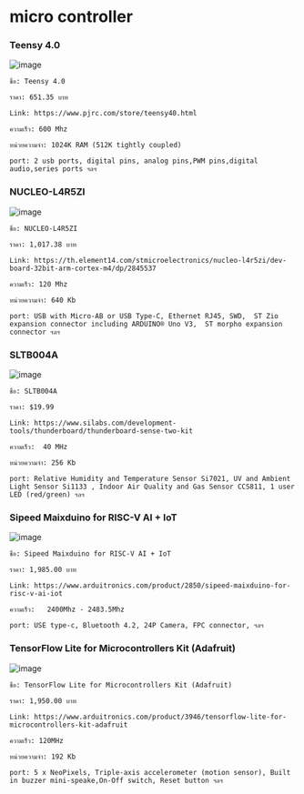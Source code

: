 # micro controller
### Teensy 4.0

![image](https://user-images.githubusercontent.com/98943425/153432159-56f770e8-0fc4-4052-9361-99790a8dbc4d.png)

    ชื่อ: Teensy 4.0

    ราคา: 651.35 บาท

    Link: https://www.pjrc.com/store/teensy40.html

    ความเร็ว: 600 Mhz

    หน่วยความจำ: 1024K RAM (512K tightly coupled)

    port: 2 usb ports, digital pins, analog pins,PWM pins,digital audio,series ports ฯลฯ

### NUCLEO-L4R5ZI

![image](https://user-images.githubusercontent.com/98943425/153447713-59f0e241-e8ab-453b-8091-75380bd15a2f.png)

    ชื่อ: NUCLEO-L4R5ZI

    ราคา: 1,017.38 บาท

    Link: https://th.element14.com/stmicroelectronics/nucleo-l4r5zi/dev-board-32bit-arm-cortex-m4/dp/2845537

    ความเร็ว: 120 Mhz

    หน่วยความจำ: 640 Kb

    port: USB with Micro-AB or USB Type-C, Ethernet RJ45, SWD,  ST Zio expansion connector including ARDUINO® Uno V3,  ST morpho expansion connector ฯลฯ

### SLTB004A

![image](https://user-images.githubusercontent.com/98943425/153454444-1f5215bf-e5a1-40f0-a21f-8393025bba41.png)

    ชื่อ: SLTB004A

    ราคา: $19.99

    Link: https://www.silabs.com/development-tools/thunderboard/thunderboard-sense-two-kit

    ความเร็ว:  40 MHz

    หน่วยความจำ: 256 Kb

    port: Relative Humidity and Temperature Sensor Si7021, UV and Ambient Light Sensor Si1133 , Indoor Air Quality and Gas Sensor CCS811, 1 user LED (red/green) ฯลฯ

### Sipeed Maixduino for RISC-V AI + IoT

![image](https://user-images.githubusercontent.com/98943425/153454337-de6ece48-253b-476b-ad8f-6fe1d76a341c.png)

    ชื่อ: Sipeed Maixduino for RISC-V AI + IoT

    ราคา: 1,985.00 บาท

    Link: https://www.arduitronics.com/product/2850/sipeed-maixduino-for-risc-v-ai-iot

    ความเร็ว: 	2400Mhz - 2483.5Mhz

    port: USE type-c, Bluetooth 4.2, 24P Camera, FPC connector, ฯลฯ

### TensorFlow Lite for Microcontrollers Kit (Adafruit)

![image](https://user-images.githubusercontent.com/98943425/153458012-ff5cbbf4-810f-4566-b8e3-829c36359064.png)

    ชื่อ: TensorFlow Lite for Microcontrollers Kit (Adafruit)

    ราคา: 1,950.00 บาท

    Link: https://www.arduitronics.com/product/3946/tensorflow-lite-for-microcontrollers-kit-adafruit

    ความเร็ว: 120MHz

    หน่วยความจำ: 192 Kb

    port: 5 x NeoPixels, Triple-axis accelerometer (motion sensor), Built in buzzer mini-speake,On-Off switch, Reset button ฯลฯ
